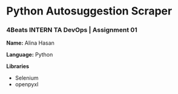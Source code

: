﻿# Python Autosuggestion Scraper
### 4Beats INTERN TA DevOps | Assignment 01
**Name:** Alina Hasan

**Language:** Python

**Libraries**
* Selenium
* openpyxl
